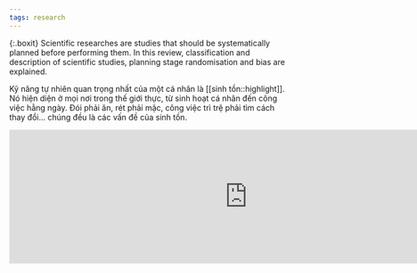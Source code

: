 ```yaml
---
tags: research
---
```

{:.boxit}
Scientific researches are studies that should be systematically planned before performing them. In this review, classification and description of scientific studies, planning stage randomisation and bias are explained.

Kỹ năng tự nhiên quan trọng nhất của một cá nhân là [[sinh tồn::highlight]]. Nó hiện diện ở mọi nơi trong thế giới thực, từ sinh hoạt cá nhân đến công việc hằng ngày. Đói phải ăn, rét phải mặc, công việc trì trệ phải tìm cách thay đổi... chúng đều là các vấn đề của sinh tồn. 

<iframe
        scrolling="no"
        width=853
        height=240
        src=https://zingmp3.vn/embed/song/ZWAFOEAF?start=false frameborder="0" allowfullscreen="true" />
